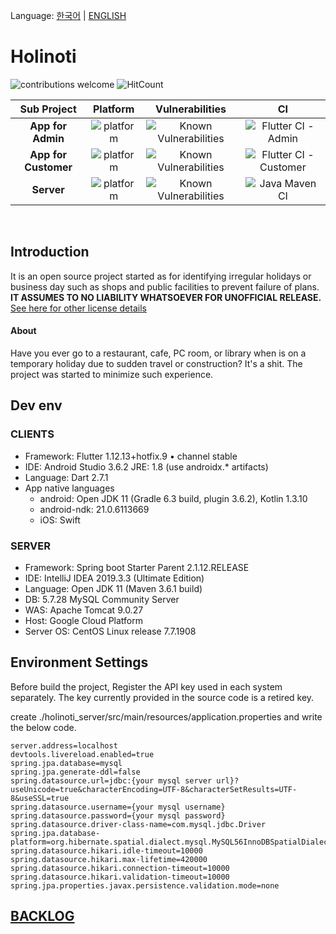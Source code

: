 Language: [한국어](README.md) | [ENGLISH](README-EN.md)

# Holinoti
![contributions welcome](https://img.shields.io/badge/contributions-welcome-brightgreen.svg?style=plastic)
![HitCount](http://hits.dwyl.io/NeoMindStd/Holinoti.svg)

| Sub Project | Platform | Vulnerabilities | CI |
|:---:|:---:|:---:|:---:|
| **App for Admin** | ![platform](https://img.shields.io/badge/platform-flutter-blue) | ![Known Vulnerabilities](https://snyk.io/test/github/NeoMindStd/Holinoti/badge.svg?targetFile=holinoti_admin/android/app/build.gradle) | ![Flutter CI - Admin](https://github.com/NeoMindStd/HoliNoti/workflows/Flutter%20CI%20-%20Admin/badge.svg) |
| **App for Customer** | ![platform](https://img.shields.io/badge/platform-flutter-blue) | ![Known Vulnerabilities](https://snyk.io/test/github/NeoMindStd/Holinoti/badge.svg?targetFile=holinoti_customer/android/app/build.gradle) | ![Flutter CI - Customer](https://github.com/NeoMindStd/HoliNoti/workflows/Flutter%20CI%20-%20Customer/badge.svg) |
| **Server** | ![platform](https://img.shields.io/badge/platform-spring_boot-green) | ![Known Vulnerabilities](https://snyk.io/test/github/NeoMindStd/Holinoti/badge.svg?targetFile=holinoti_server/pom.xml) | ![Java Maven CI](https://github.com/NeoMindStd/HoliNoti/workflows/Java%20Maven%20CI/badge.svg) |

<br>

## Introduction
It is an open source project started as for identifying irregular holidays or business day such as shops and public facilities to prevent failure of plans.
**IT ASSUMES TO NO LIABILITY WHATSOEVER FOR UNOFFICIAL RELEASE.**
[See here for other license details](https://github.com/NeoMindStd/Holinoti/blob/master/LICENSE)

#### About
Have you ever go to a restaurant, cafe, PC room, or library when is on a temporary holiday due to sudden travel or construction?
It's a shit.
The project was started to minimize such experience.

## Dev env

### CLIENTS
- Framework: Flutter 1.12.13+hotfix.9 • channel stable
- IDE: Android Studio 3.6.2 JRE: 1.8 (use androidx.* artifacts) 
- Language: Dart 2.7.1
- App native languages
  * android: Open JDK 11 (Gradle 6.3 build, plugin 3.6.2), Kotlin 1.3.10
  * android-ndk: 21.0.6113669
  * iOS: Swift

### SERVER 
- Framework: Spring boot Starter Parent 2.1.12.RELEASE
- IDE: IntelliJ IDEA 2019.3.3 (Ultimate Edition) 
- Language: Open JDK 11 (Maven 3.6.1 build)
- DB: 5.7.28 MySQL Community Server
- WAS: Apache Tomcat 9.0.27
- Host: Google Cloud Platform
- Server OS: CentOS Linux release 7.7.1908

## Environment Settings
Before build the project, Register the API key used in each system separately. The key currently provided in the source code is a retired key.

 create ./holinoti_server/src/main/resources/application.properties and write the below code.
```
server.address=localhost
devtools.livereload.enabled=true
spring.jpa.database=mysql
spring.jpa.generate-ddl=false
spring.datasource.url=jdbc:{your mysql server url}?useUnicode=true&characterEncoding=UTF-8&characterSetResults=UTF-8&useSSL=true
spring.datasource.username={your mysql username}
spring.datasource.password={your mysql password}
spring.datasource.driver-class-name=com.mysql.jdbc.Driver
spring.jpa.database-platform=org.hibernate.spatial.dialect.mysql.MySQL56InnoDBSpatialDialect
spring.datasource.hikari.idle-timeout=10000
spring.datasource.hikari.max-lifetime=420000
spring.datasource.hikari.connection-timeout=10000
spring.datasource.hikari.validation-timeout=10000
spring.jpa.properties.javax.persistence.validation.mode=none
```

## [BACKLOG](/BACKLOG-EN.md)